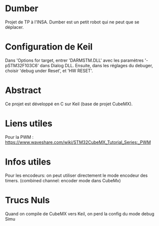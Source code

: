 # Dumber
Projet de TP à l'INSA. Dumber est un petit robot qui ne peut que se déplacer.


# Configuration de Keil
Dans 'Options for target, entrer 'DARMSTM.DLL' avec les paramètres '-pSTM32F103C6' dans Dialog DLL. 
Ensuite, dans les réglages du debuger, choisir 'debug under Reset', et 'HW RESET'.


# Abstract
Ce projet est développé en C sur Keil (base de projet CubeMX).  

# Liens utiles 
Pour la PWM : https://www.waveshare.com/wiki/STM32CubeMX_Tutorial_Series:_PWM

# Infos utiles
Pour les encodeurs: on peut utiliser directement le mode encodeur des timers. (combined channel: encoder mode dans CubeMx)

# Trucs Nuls
Quand on compile de CubeMX vers Keil, on perd la config du mode debug Simu
